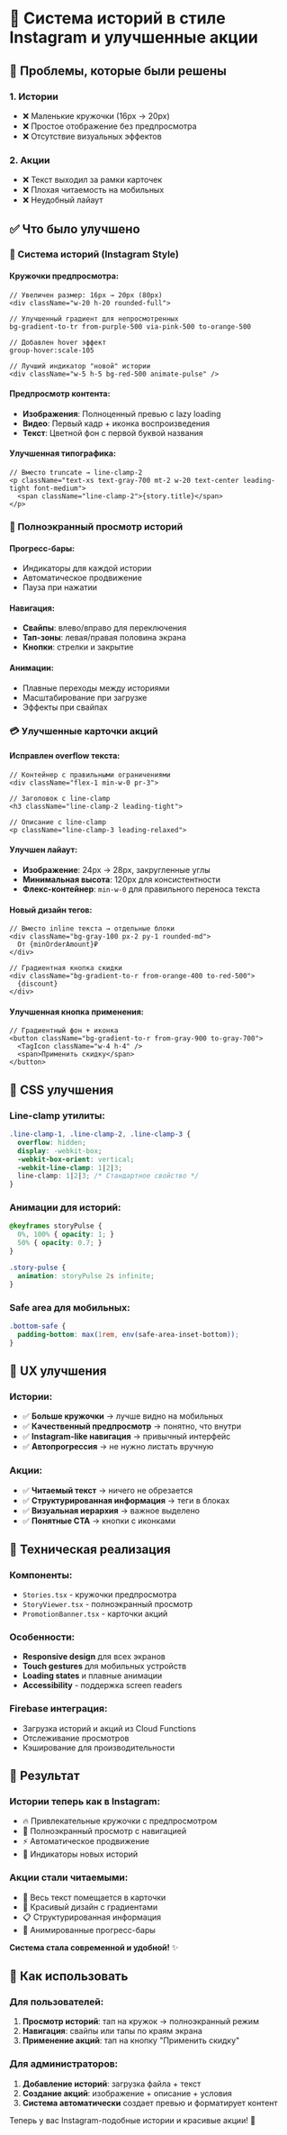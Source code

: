 # 📱 Система историй в стиле Instagram и улучшенные акции

## 🎯 Проблемы, которые были решены

### 1. **Истории**
- ❌ Маленькие кружочки (16px → 20px)
- ❌ Простое отображение без предпросмотра
- ❌ Отсутствие визуальных эффектов

### 2. **Акции**
- ❌ Текст выходил за рамки карточек
- ❌ Плохая читаемость на мобильных
- ❌ Неудобный лайаут

## ✅ Что было улучшено

### 🔄 Система историй (Instagram Style)

#### **Кружочки предпросмотра:**
```tsx
// Увеличен размер: 16px → 20px (80px)
<div className="w-20 h-20 rounded-full">
  
// Улучшенный градиент для непросмотренных
bg-gradient-to-tr from-purple-500 via-pink-500 to-orange-500

// Добавлен hover эффект
group-hover:scale-105

// Лучший индикатор "новой" истории  
<div className="w-5 h-5 bg-red-500 animate-pulse" />
```

#### **Предпросмотр контента:**
- **Изображения**: Полноценный превью с lazy loading
- **Видео**: Первый кадр + иконка воспроизведения
- **Текст**: Цветной фон с первой буквой названия

#### **Улучшенная типографика:**
```tsx
// Вместо truncate → line-clamp-2
<p className="text-xs text-gray-700 mt-2 w-20 text-center leading-tight font-medium">
  <span className="line-clamp-2">{story.title}</span>
</p>
```

### 📱 Полноэкранный просмотр историй

#### **Прогресс-бары:**
- Индикаторы для каждой истории
- Автоматическое продвижение
- Пауза при нажатии

#### **Навигация:**
- **Свайпы**: влево/вправо для переключения
- **Тап-зоны**: левая/правая половина экрана
- **Кнопки**: стрелки и закрытие

#### **Анимации:**
- Плавные переходы между историями
- Масштабирование при загрузке
- Эффекты при свайпах

### 💳 Улучшенные карточки акций

#### **Исправлен overflow текста:**
```tsx
// Контейнер с правильными ограничениями
<div className="flex-1 min-w-0 pr-3">

// Заголовок с line-clamp
<h3 className="line-clamp-2 leading-tight">

// Описание с line-clamp  
<p className="line-clamp-3 leading-relaxed">
```

#### **Улучшен лайаут:**
- **Изображение**: 24px → 28px, закругленные углы
- **Минимальная высота**: 120px для консистентности
- **Флекс-контейнер**: `min-w-0` для правильного переноса текста

#### **Новый дизайн тегов:**
```tsx
// Вместо inline текста → отдельные блоки
<div className="bg-gray-100 px-2 py-1 rounded-md">
  От {minOrderAmount}₽
</div>

// Градиентная кнопка скидки
<div className="bg-gradient-to-r from-orange-400 to-red-500">
  {discount}
</div>
```

#### **Улучшенная кнопка применения:**
```tsx
// Градиентный фон + иконка
<button className="bg-gradient-to-r from-gray-900 to-gray-700">
  <TagIcon className="w-4 h-4" />
  <span>Применить скидку</span>
</button>
```

## 🎨 CSS улучшения

### **Line-clamp утилиты:**
```css
.line-clamp-1, .line-clamp-2, .line-clamp-3 {
  overflow: hidden;
  display: -webkit-box;
  -webkit-box-orient: vertical;
  -webkit-line-clamp: 1|2|3;
  line-clamp: 1|2|3; /* Стандартное свойство */
}
```

### **Анимации для историй:**
```css
@keyframes storyPulse {
  0%, 100% { opacity: 1; }
  50% { opacity: 0.7; }
}

.story-pulse {
  animation: storyPulse 2s infinite;
}
```

### **Safe area для мобильных:**
```css
.bottom-safe {
  padding-bottom: max(1rem, env(safe-area-inset-bottom));
}
```

## 📱 UX улучшения

### **Истории:**
- ✅ **Больше кружочки** → лучше видно на мобильных
- ✅ **Качественный предпросмотр** → понятно, что внутри
- ✅ **Instagram-like навигация** → привычный интерфейс
- ✅ **Автопрогрессия** → не нужно листать вручную

### **Акции:**
- ✅ **Читаемый текст** → ничего не обрезается
- ✅ **Структурированная информация** → теги в блоках
- ✅ **Визуальная иерархия** → важное выделено
- ✅ **Понятные CTA** → кнопки с иконками

## 🔧 Техническая реализация

### **Компоненты:**
- `Stories.tsx` - кружочки предпросмотра
- `StoryViewer.tsx` - полноэкранный просмотр  
- `PromotionBanner.tsx` - карточки акций

### **Особенности:**
- **Responsive design** для всех экранов
- **Touch gestures** для мобильных устройств  
- **Loading states** и плавные анимации
- **Accessibility** - поддержка screen readers

### **Firebase интеграция:**
- Загрузка историй и акций из Cloud Functions
- Отслеживание просмотров
- Кэширование для производительности

## 🎉 Результат

### **Истории теперь как в Instagram:**
- 🔥 Привлекательные кружочки с предпросмотром
- 📱 Полноэкранный просмотр с навигацией
- ⚡ Автоматическое продвижение
- 🎯 Индикаторы новых историй

### **Акции стали читаемыми:**
- 📝 Весь текст помещается в карточки
- 🎨 Красивый дизайн с градиентами
- 📋 Структурированная информация
- 💫 Анимированные прогресс-бары

**Система стала современной и удобной!** ✨

## 🔄 Как использовать

### **Для пользователей:**
1. **Просмотр историй**: тап на кружок → полноэкранный режим
2. **Навигация**: свайпы или тапы по краям экрана
3. **Применение акций**: тап на кнопку "Применить скидку"

### **Для администраторов:**
1. **Добавление историй**: загрузка файла + текст
2. **Создание акций**: изображение + описание + условия
3. **Система автоматически** создает превью и форматирует контент

Теперь у вас Instagram-подобные истории и красивые акции! 🚀
